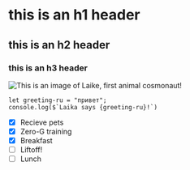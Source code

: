 # this is an h1 header
## this is an h2 header
### this is an h3 header

![This is an image of Laike, first animal cosmonaut!](https://upload.wikimedia.org/wikipedia/en/7/71/Laika_%28Soviet_dog%29.jpg)

```
let greeting-ru = "привет";
console.log($`Laika says {greeting-ru}!`)
```
- [x] Recieve pets
- [x] Zero-G training
- [x] Breakfast
- [ ] Liftoff!
- [ ] Lunch
